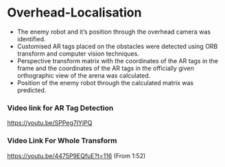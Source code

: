 # Overhead-Localisation

- The enemy robot and it’s position through the overhead camera was identified.
- Customised AR tags placed on the obstacles were detected using ORB transform and computer vision techniques.
- Perspective transform matrix with the coordinates of the AR tags in the frame and the coordinates of the AR tags in the officially given orthographic view of the arena was calculated.
- Position of the enemy robot through the calculated matrix was predicted.

### Video link for AR Tag Detection
https://youtu.be/SPPeg7IYjPQ

### Video Link For Whole Transform
https://youtu.be/4475P9EQfuE?t=116  (From 1:52)
